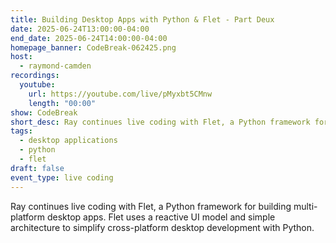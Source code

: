 ```yaml
---
title: Building Desktop Apps with Python & Flet - Part Deux
date: 2025-06-24T13:00:00-04:00
end_date: 2025-06-24T14:00:00-04:00
homepage_banner: CodeBreak-062425.png
host:
  - raymond-camden
recordings:
  youtube:
    url: https://youtube.com/live/pMyxbt5CMnw
    length: "00:00"
show: CodeBreak
short_desc: Ray continues live coding with Flet, a Python framework for building multi-platform desktop apps. Flet uses a reactive UI model and simple architecture to simplify cross-platform desktop development with Python.
tags:
  - desktop applications
  - python
  - flet
draft: false
event_type: live coding
---
```


Ray continues live coding with Flet, a Python framework for building multi-platform desktop apps. Flet uses a reactive UI model and simple architecture to simplify cross-platform desktop development with Python.
